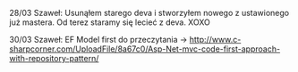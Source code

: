 28/03 Szaweł: Usunąłem starego deva i stworzyłem nowego z ustawionego już mastera. Od terez staramy się lecieć z deva. XOXO

30/03 Szaweł: EF Model first do przeczytania -> http://www.c-sharpcorner.com/UploadFile/8a67c0/Asp-Net-mvc-code-first-approach-with-repository-pattern/
